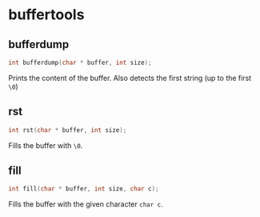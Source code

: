 # buffertools

## bufferdump

```c
int bufferdump(char * buffer, int size);
```

Prints the content of the buffer. Also detects the first string (up to the first ```\0```)

## rst

```c
int rst(char * buffer, int size);
```

Fills the buffer with ```\0```.


## fill

```c
int fill(char * buffer, int size, char c);
```

Fills the buffer with the given character ```char c```.
